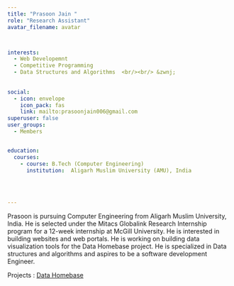 ```yaml
---
title: "Prasoon Jain "
role: "Research Assistant"
avatar_filename: avatar



interests:
  - Web Developemnt
  - Competitive Programming
  - Data Structures and Algorithms  <br/><br/> &zwnj; 
  
  
social:
  - icon: envelope
    icon_pack: fas
    link: mailto:prasoonjain006@gmail.com
superuser: false
user_groups:
  - Members


education:
  courses:
    - course: B.Tech (Computer Engineering)
      institution:  Aligarh Muslim University (AMU), India
    

  

--- 
```



Prasoon is pursuing Computer Engineering from Aligarh Muslim University, India. He is selected under the Mitacs Globalink Research Internship program for a 12-week internship at McGill University. He is interested in building websites and web portals. He is working on building data visualization tools for the Data Homebase project. He is specialized in Data structures and algorithms and aspires to be a software development Engineer. 



Projects  : 
<a href='http://localhost:1313/project/data-homebase/'  >Data Homebase </a>
</br>
